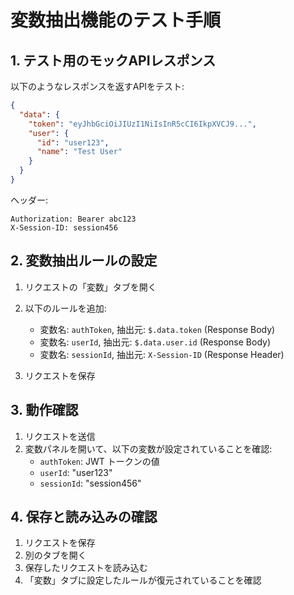 # 変数抽出機能のテスト手順

## 1. テスト用のモックAPIレスポンス

以下のようなレスポンスを返すAPIをテスト:

```json
{
  "data": {
    "token": "eyJhbGciOiJIUzI1NiIsInR5cCI6IkpXVCJ9...",
    "user": {
      "id": "user123",
      "name": "Test User"
    }
  }
}
```

ヘッダー:

```
Authorization: Bearer abc123
X-Session-ID: session456
```

## 2. 変数抽出ルールの設定

1. リクエストの「変数」タブを開く
2. 以下のルールを追加:
   - 変数名: `authToken`, 抽出元: `$.data.token` (Response Body)
   - 変数名: `userId`, 抽出元: `$.data.user.id` (Response Body)
   - 変数名: `sessionId`, 抽出元: `X-Session-ID` (Response Header)

3. リクエストを保存

## 3. 動作確認

1. リクエストを送信
2. 変数パネルを開いて、以下の変数が設定されていることを確認:
   - `authToken`: JWT トークンの値
   - `userId`: "user123"
   - `sessionId`: "session456"

## 4. 保存と読み込みの確認

1. リクエストを保存
2. 別のタブを開く
3. 保存したリクエストを読み込む
4. 「変数」タブに設定したルールが復元されていることを確認
